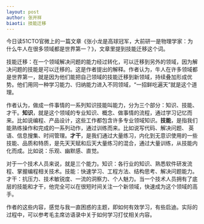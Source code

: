 ```yaml
---
layout: post
author: 张开祥
biaoti: 技能迁移
---
```


今日读51CTO官微上的一篇文章《张小龙是高球冠军，大前研一是物理学家：为什么牛人在很多领域都是世界第一？》，文章里提到技能迁移这个词。

技能迁移：在一个领域解决问题的能力经过转化，可以迁移到另外的领域，因为解决问题的技能是可以迁移的。这是作者提出的解释。作者认为，牛人在许多领域都是世界第一，就是因为他们能把自己领域的技能迁移到新领域，持续叠加形成优势。他们用同一种学习能力、归纳能力进入不同领域，“一招鲜吃遍天”就是这个道理。

作者认为，做成一件事情的一系列知识技能叫能力，分为三个部分：知识、技能、才干。**知识**，就是这个领域的专业知识、概念、做事情的流程，通过学习记忆而来。比如说编程、产品设计，这些工作都包含许多专业领域知识。**技能**，是指我们能熟练操作和完成的一系列动作，通过训练而来。比如说写代码、解决问题、 英语、信息搜集、时间管理。**才干**，是我们通过大量练习，内化到无意识使用的一些技能、品质和特质，是先天天赋和后天大量练习的混合，通过大量训练，从技能内化而成。比如说：乐观、幽默感、直觉。

对于一个技术人员来说，就是三个能力。知识：各行业的知识、熟悉软件研发流程、掌握编程相关技术。技能：快速学习、工程方法、结构思考、解决问题能力。才干：抗压力、技术敏锐度、一流的洞察力、个人魅力。当一个技术人员拥有了底层的技能和才干，他完全可以在很短时间关注一个新领域，快速成为这个领域的高手。

作者的这些内容，感觉与我一直困惑的主题，即如何有效学习，有些启迪。实际的过程中，可以参考毛主席访语录中关于如何学习打仗相关内容。